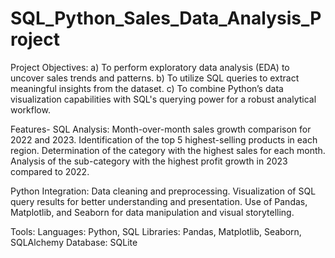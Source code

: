 # SQL_Python_Sales_Data_Analysis_Project

Project Objectives:
a) To perform exploratory data analysis (EDA) to uncover sales trends and patterns.
b) To utilize SQL queries to extract meaningful insights from the dataset.
c) To combine Python’s data visualization capabilities with SQL's querying power for a robust analytical workflow.


Features-
SQL Analysis:
Month-over-month sales growth comparison for 2022 and 2023.
Identification of the top 5 highest-selling products in each region.
Determination of the category with the highest sales for each month.
Analysis of the sub-category with the highest profit growth in 2023 compared to 2022.

Python Integration:
Data cleaning and preprocessing.
Visualization of SQL query results for better understanding and presentation.
Use of Pandas, Matplotlib, and Seaborn for data manipulation and visual storytelling.


Tools:
Languages: Python, SQL
Libraries: Pandas, Matplotlib, Seaborn, SQLAlchemy
Database: SQLite
